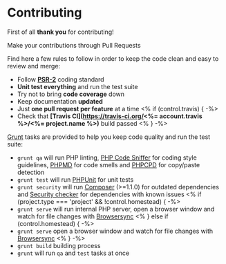 # Contributing

First of all **thank you** for contributing!

Make your contributions through Pull Requests

Find here a few rules to follow in order to keep the code clean and easy to review and merge:

- Follow **[PSR-2](https://github.com/php-fig/fig-standards/blob/master/accepted/PSR-2-coding-style-guide.md)** coding standard
- **Unit test everything** and run the test suite
- Try not to bring **code coverage** down
- Keep documentation **updated**
- Just **one pull request per feature** at a time
<% if (control.travis) { -%>
- Check that **[Travis CI](https://travis-ci.org/<%= account.travis %>/<%= project.name %>)** build passed
<% } -%>

[Grunt](http://gruntjs.com/) tasks are provided to help you keep code quality and run the test suite:

- `grunt qa` will run PHP linting, [PHP Code Sniffer](https://github.com/squizlabs/PHP_CodeSniffer) for coding style guidelines, [PHPMD](https://github.com/phpmd/phpmd) for code smells and [PHPCPD](https://github.com/sebastianbergmann/phpcpd) for copy/paste detection
- `grunt test` will run [PHPUnit](https://github.com/sebastianbergmann/phpunit) for unit tests
- `grunt security` will run [Composer](https://getcomposer.org) (>=1.1.0) for outdated dependencies and [Security checker](https://github.com/sensiolabs/security-checker) for dependencies with known issues
<% if (project.type === 'project' && !control.homestead) { -%>
- `grunt serve` will run internal PHP server, open a browser window and watch for file changes with [Browsersync](https://github.com/Browsersync/browser-sync)
<% } else if (control.homestead) { -%>
- `grunt serve` open a browser window and watch for file changes with [Browsersync](https://github.com/Browsersync/browser-sync)
<% } -%>
- `grunt build` building process
- `grunt` will run `qa` and `test` tasks at once
